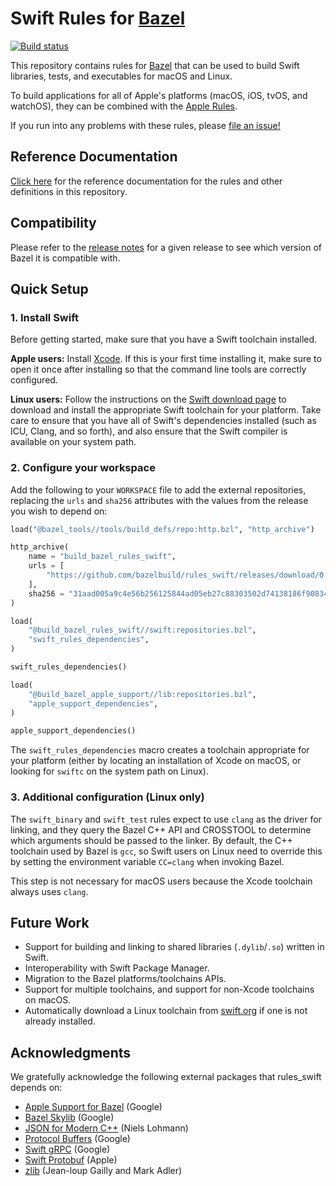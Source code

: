 # Swift Rules for [Bazel](https://bazel.build)

[![Build status](https://badge.buildkite.com/d562b11425e192a8f6ba9c43715bc8364985bccf54e4b9194a.svg?branch=master)](https://buildkite.com/bazel/rules-swift-swift)

This repository contains rules for [Bazel](https://bazel.build) that can be
used to build Swift libraries, tests, and executables for macOS and Linux.

To build applications for all of Apple's platforms (macOS, iOS, tvOS, and
watchOS), they can be combined with the
[Apple Rules](https://github.com/bazelbuild/rules_apple).

If you run into any problems with these rules, please
[file an issue!](https://github.com/bazelbuild/rules_swift/issues/new)

## Reference Documentation

[Click here](https://github.com/bazelbuild/rules_swift/tree/master/doc)
for the reference documentation for the rules and other definitions in this
repository.

## Compatibility

Please refer to the
[release notes](https://github.com/bazelbuild/rules_swift/releases) for a given
release to see which version of Bazel it is compatible with.

## Quick Setup

### 1. Install Swift

Before getting started, make sure that you have a Swift toolchain installed.

**Apple users:** Install [Xcode](https://developer.apple.com/xcode/downloads/).
If this is your first time installing it, make sure to open it once after
installing so that the command line tools are correctly configured.

**Linux users:** Follow the instructions on the
[Swift download page](https://swift.org/download/) to download and install the
appropriate Swift toolchain for your platform. Take care to ensure that you have
all of Swift's dependencies installed (such as ICU, Clang, and so forth), and
also ensure that the Swift compiler is available on your system path.

### 2. Configure your workspace

Add the following to your `WORKSPACE` file to add the external repositories,
replacing the `urls` and `sha256` attributes with the values from the release
you wish to depend on:

```python
load("@bazel_tools//tools/build_defs/repo:http.bzl", "http_archive")

http_archive(
    name = "build_bazel_rules_swift",
    urls = [
        "https://github.com/bazelbuild/rules_swift/releases/download/0.8.0/rules_swift.0.8.0.tar.gz",
    ],
    sha256 = "31aad005a9c4e56b256125844ad05eb27c88303502d74138186f9083479f93a6",
)

load(
    "@build_bazel_rules_swift//swift:repositories.bzl",
    "swift_rules_dependencies",
)

swift_rules_dependencies()

load(
    "@build_bazel_apple_support//lib:repositories.bzl",
    "apple_support_dependencies",
)

apple_support_dependencies()
```

The `swift_rules_dependencies` macro creates a toolchain appropriate for your
platform (either by locating an installation of Xcode on macOS, or looking for
`swiftc` on the system path on Linux).

### 3. Additional configuration (Linux only)

The `swift_binary` and `swift_test` rules expect to use `clang` as the driver
for linking, and they query the Bazel C++ API and CROSSTOOL to determine which
arguments should be passed to the linker. By default, the C++ toolchain used by
Bazel is `gcc`, so Swift users on Linux need to override this by setting the
environment variable `CC=clang` when invoking Bazel.

This step is not necessary for macOS users because the Xcode toolchain always
uses `clang`.

## Future Work

* Support for building and linking to shared libraries (`.dylib`/`.so`) written
  in Swift.
* Interoperability with Swift Package Manager.
* Migration to the Bazel platforms/toolchains APIs.
* Support for multiple toolchains, and support for non-Xcode toolchains on
  macOS.
* Automatically download a Linux toolchain from [swift.org](https://swift.org)
  if one is not already installed.

## Acknowledgments

We gratefully acknowledge the following external packages that rules_swift
depends on:

* [Apple Support for Bazel](https://github.com/bazelbuild/apple_support) (Google)
* [Bazel Skylib](https://github.com/bazelbuild/bazel-skylib) (Google)
* [JSON for Modern C++](https://github.com/nlohmann/json) (Niels Lohmann)
* [Protocol Buffers](https://github.com/protocolbuffers/protobuf) (Google)
* [Swift gRPC](https://github.com/grpc/grpc-swift) (Google)
* [Swift Protobuf](https://github.com/apple/swift-protobuf) (Apple)
* [zlib](https://www.zlib.net) (Jean-loup Gailly and Mark Adler)
